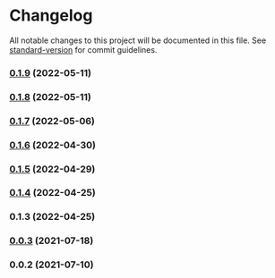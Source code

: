 # Changelog

All notable changes to this project will be documented in this file. See [standard-version](https://github.com/conventional-changelog/standard-version) for commit guidelines.

### [0.1.9](https://github.com/srclaunch/i18n/compare/v0.1.8...v0.1.9) (2022-05-11)

### [0.1.8](https://github.com/srclaunch/i18n/compare/v0.1.7...v0.1.8) (2022-05-11)

### [0.1.7](https://github.com/srclaunch/i18n/compare/v0.1.6...v0.1.7) (2022-05-06)

### [0.1.6](https://github.com/srclaunch/i18n/compare/v0.1.5...v0.1.6) (2022-04-30)

### [0.1.5](https://github.com/srclaunch/i18n/compare/v0.1.4...v0.1.5) (2022-04-29)

### [0.1.4](https://github.com/srclaunch/i18n/compare/v0.1.3...v0.1.4) (2022-04-25)

### 0.1.3 (2022-04-25)

### [0.0.3](https://github.com/srclaunch/i18n/compare/v0.0.2...v0.0.3) (2021-07-18)

### 0.0.2 (2021-07-10)
